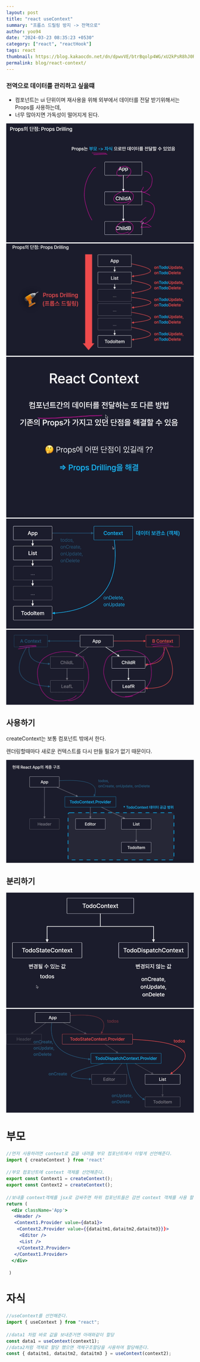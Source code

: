 ```yaml
---
layout: post
title: "react useContext"
summary: "프롭스 드릴링 방지 -> 전역으로"
author: yoo94
date: "2024-03-23 08:35:23 +0530"
category: ["react", "reactHook"]
tags: react
thumbnail: https://blog.kakaocdn.net/dn/dpwvVE/btrBqolp4WG/xU2kPsR8hJ0Rpx9B1LSoZ1/img.png
permalink: blog/react-context/
---
```


### 전역으로 데이터를 관리하고 싶을떄

- 컴포넌트는 ui 단위이며 재사용을 위해 외부에서 데이터를 전달 받기위해서는 Props를 사용하는데,
- 너무 많아지면 가독성이 떨어지게 된다.

<img src="/blog/postImg/Pasted image 20240506180849.png" alt="Pasted image 20240506180849.png" style="max-width:100%;">
<img src="/blog/postImg/Pasted image 20240506180941.png" alt="Pasted image 20240506180941.png" style="max-width:100%;">
<img src="/blog/postImg/Pasted image 20240506180959.png" alt="Pasted image 20240506180959.png" style="max-width:100%;">
<img src="/blog/postImg/Pasted image 20240506181019.png" alt="Pasted image 20240506181019.png" style="max-width:100%;">
<img src="/blog/postImg/Pasted image 20240506181039.png" alt="Pasted image 20240506181039.png" style="max-width:100%;">

## 사용하기

createContext는 보통 컴포넌트 밖에서 한다.

렌더링할때마다 새로운 컨텍스트를 다시 만들 필요가 없기 때문이다.

<img src="/blog/postImg/Pasted image 20240506181813.png" alt="Pasted image 20240506181813.png" style="max-width:100%;">

## 분리하기

<img src="/blog/postImg/Pasted image 20240506182819.png" alt="Pasted image 20240506182819.png" style="max-width:100%;">
<img src="/blog/postImg/Pasted image 20240506182926.png" alt="Pasted image 20240506182926.png" style="max-width:100%;">

# 부모

```jsx
//먼저 사용하려면 context로 값을 내려줄 부모 컴포넌트에서 이렇게 선언해준다.
import { createContext } from 'react'

//부모 컴포넌트에 context 객체를 선언해준다.
export const Context1 = createContext();
export const Context2 = createContext();

//보내줄 context객체를 jsx로 감싸주면 하위 컴포넌트들은 감싼 context 객체를 사용 할 수 있다. context도 객체이기 때문에 바로 넣지는 못하고 Context1.Provider에 value에 넣어준다.
return (
  <div className='App'>
   <Header />
   <Context1.Provider value={data1}>
    <Context2.Provider value={{dataitm1,dataitm2,dataitm3}}}>
     <Editor />
     <List />
    </Context2.Provider>
   </Context1.Provider>
  </div>

 )
```

# 자식

```jsx
//useContext를 선언해준다.
import { useContext } from "react";

//data1 처럼 바로 값을 보내준거면 아래와같이 할당
const data1 = useContext(context1);
//data2처럼 객체로 할당 했으면 객체구조할당을 사용하여 할당해준다.
const { dataitm1, dataitm2, dataitm3 } = useContext(context2);
```
